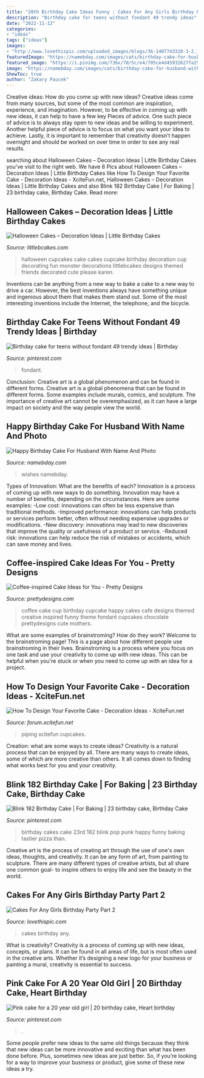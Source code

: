 ```yaml
---
title: "20th Birthday Cake Ideas Funny : Cakes For Any Girls Birthday Party Part 2"
description: "Birthday cake for teens without fondant 49 trendy ideas"
date: "2022-11-12"
categories:
- "ideas"
tags: ["ideas"]
images:
- "http://www.lovethispic.com/uploaded_images/blogs/36-1407743328-3-2.jpg"
featuredImage: "https://namebday.com/images/cats/birthday-cake-for-husband-with-name_655aa.jpg"
featured_image: "https://i.pinimg.com/736x/70/5c/e4/705ce4d45932627fa2576e101ccafb70.jpg"
image: "https://namebday.com/images/cats/birthday-cake-for-husband-with-name_655aa.jpg"
ShowToc: true
author: "Zakary Paucek"
---
```



Creative ideas: How do you come up with new ideas?
Creative ideas come from many sources, but some of the most common are inspiration, experience, and imagination. However, to be effective in coming up with new ideas, it can help to have a few key Pieces of advice. One such piece of advice is to always stay open to new ideas and be willing to experiment. Another helpful piece of advice is to focus on what you want your idea to achieve. Lastly, it is important to remember that creativity doesn’t happen overnight and should be worked on over time in order to see any real results.

	

		
searching about Halloween Cakes – Decoration Ideas | Little Birthday Cakes you've visit to the right web. We have 8 Pics about Halloween Cakes – Decoration Ideas | Little Birthday Cakes like How To Design Your Favorite Cake - Decoration Ideas - XciteFun.net, Halloween Cakes – Decoration Ideas | Little Birthday Cakes and also Blink 182 Birthday Cake | For Baking | 23 birthday cake, Birthday Cake. Read more:
		
    
## Halloween Cakes – Decoration Ideas | Little Birthday Cakes

<img loading=lazy src="http://www.littlebcakes.com/wp-content/uploads/2013/08/Halloween-Cup-Cakes.jpg" onerror="this.onerror=null;this.src='https://tse1.mm.bing.net/th?id=OIP.bt6rqh7WnN6QPYYMBG8vLAHaJ4&amp;pid=15.1';" alt="Halloween Cakes – Decoration Ideas | Little Birthday Cakes">

_Source: littlebcakes.com_

>halloween cupcakes cake cakes cupcake birthday decoration cup decorating fun monster decorations littlebcakes designs themed friends decorated cute please karen. 

	

Inventions can be anything from a new way to bake a cake to a new way to drive a car. However, the best inventions always have something unique and ingenious about them that makes them stand out. Some of the most interesting inventions include the Internet, the telephone, and the bicycle.

    
## Birthday Cake For Teens Without Fondant 49 Trendy Ideas | Birthday

<img loading=lazy src="https://i.pinimg.com/736x/70/5c/e4/705ce4d45932627fa2576e101ccafb70.jpg" onerror="this.onerror=null;this.src='https://tse3.mm.bing.net/th?id=OIP.WROKSNyc2TDp28svAu7fpgAAAA&amp;pid=15.1';" alt="Birthday cake for teens without fondant 49 trendy ideas | Birthday">

_Source: pinterest.com_

>fondant. 

	

Conclusion: Creative art is a global phenomenon and can be found in different forms.
Creative art is a global phenomena that can be found in different forms. Some examples include murals, comics, and sculpture. The importance of creative art cannot be overemphasized, as it can have a large impact on society and the way people view the world.

    
## Happy Birthday Cake For Husband With Name And Photo

<img loading=lazy src="https://namebday.com/images/cats/birthday-cake-for-husband-with-name_655aa.jpg" onerror="this.onerror=null;this.src='https://tse4.mm.bing.net/th?id=OIP.HP2j0B4e9I4Jvy5bTdhSMwHaHa&amp;pid=15.1';" alt="Happy Birthday Cake For Husband With Name And Photo">

_Source: namebday.com_

>wishes namebday. 

	

Types of Innovation: What are the benefits of each?
Innovation is a process of coming up with new ways to do something. Innovation may have a number of benefits, depending on the circumstances. Here are some examples: 
-Low cost: innovations can often be less expensive than traditional methods.
-Improved performance: innovations can help products or services perform better, often without needing expensive upgrades or modifications.
-New discovery: innovations may lead to new discoveries that improve the quality or usefulness of a product or service.
-Reduced risk: innovations can help reduce the risk of mistakes or accidents, which can save money and lives.

    
## Coffee-inspired Cake Ideas For You - Pretty Designs

<img loading=lazy src="https://www.prettydesigns.com/wp-content/uploads/2015/01/Funny-Coffee-Cup-Cake.jpeg" onerror="this.onerror=null;this.src='https://tse4.mm.bing.net/th?id=OIP.rvtzI4LMPDJ50Q7pdHNgEQHaE8&amp;pid=15.1';" alt="Coffee-inspired Cake Ideas for You - Pretty Designs">

_Source: prettydesigns.com_

>coffee cake cup birthday cupcake happy cakes cafe designs themed creative inspired funny theme fondant cupcakes chocolate prettydesigns cute mothers. 

	

What are some examples of brainstroming? How do they work?
Welcome to the brainstroming page! This is a page about how different people use brainstroming in their lives. Brainstroming is a process where you focus on one task and use your creativity to come up with new ideas. This can be helpful when you're stuck or when you need to come up with an idea for a project.

    
## How To Design Your Favorite Cake - Decoration Ideas - XciteFun.net

<img loading=lazy src="https://img.xcitefun.net/users/2014/07/359398,xcitefun-cake-decoration-12.jpg" onerror="this.onerror=null;this.src='https://tse3.mm.bing.net/th?id=OIP.VdPdESXgaAE7LdtacEkEFAHaJ4&amp;pid=15.1';" alt="How To Design Your Favorite Cake - Decoration Ideas - XciteFun.net">

_Source: forum.xcitefun.net_

>piping xcitefun cupcakes. 

	

Creation: what are some ways to create ideas?
Creativity is a natural process that can be enjoyed by all. There are many ways to create ideas, some of which are more creative than others. It all comes down to finding what works best for you and your creativity.

    
## Blink 182 Birthday Cake | For Baking | 23 Birthday Cake, Birthday Cake

<img loading=lazy src="https://i.pinimg.com/736x/df/b4/0a/dfb40aa8c100eefc8291dec3e05bdba0--on-my-birthday-birthday-cakes.jpg?b=t" onerror="this.onerror=null;this.src='https://tse1.mm.bing.net/th?id=OIP.9gjF9Y_kAuBvaIGiXRVZDgHaJ3&amp;pid=15.1';" alt="Blink 182 Birthday Cake | For Baking | 23 birthday cake, Birthday Cake">

_Source: pinterest.com_

>birthday cakes cake 23rd 182 blink pop punk happy funny baking tastier pizza than. 

	

Creative art is the process of creating art through the use of one's own ideas, thoughts, and creativity. It can be any form of art, from painting to sculpture. There are many different types of creative artists, but all share one common goal- to inspire others to enjoy life and see the beauty in the world.

    
## Cakes For Any Girls Birthday Party Part 2

<img loading=lazy src="http://www.lovethispic.com/uploaded_images/blogs/36-1407743328-3-2.jpg" onerror="this.onerror=null;this.src='https://tse4.mm.bing.net/th?id=OIP.q-Au9-1_wdRKQLInrs9hxAHaLH&amp;pid=15.1';" alt="Cakes For Any Girls Birthday Party Part 2">

_Source: lovethispic.com_

>cakes birthday any. 

	

What is creativity?
Creativity is a process of coming up with new ideas, concepts, or plans. It can be found in all areas of life, but is most often used in the creative arts. Whether it’s designing a new logo for your business or painting a mural, creativity is essential to success.

    
## Pink Cake For A 20 Year Old Girl | 20 Birthday Cake, Heart Birthday

<img loading=lazy src="https://i.pinimg.com/736x/47/1d/cc/471dccad0055a2cb02877897b1c62c46.jpg" onerror="this.onerror=null;this.src='https://tse4.mm.bing.net/th?id=OIP.OSm9gDgxwpPtuca0B7PpdwHaJ3&amp;pid=15.1';" alt="Pink cake for a 20 year old girl | 20 birthday cake, Heart birthday">

_Source: pinterest.com_

>. 

	

Some people prefer new ideas to the same old things because they think that new ideas can be more innovative and exciting than what has been done before. Plus, sometimes new ideas are just better. So, if you’re looking for a way to improve your business or product, give some of these new ideas a try.

